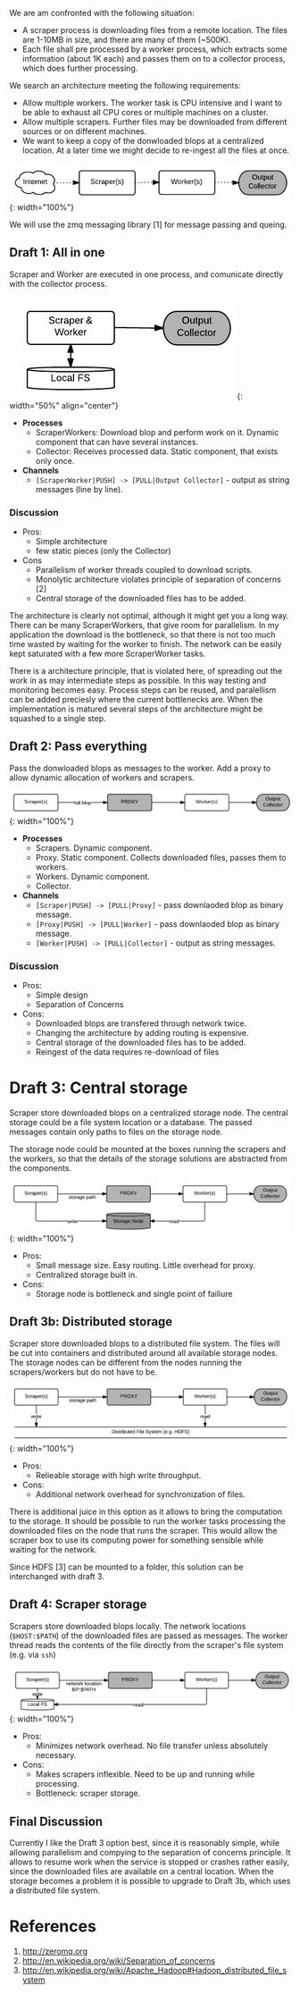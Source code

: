 <!-- # Distributed Scraper Design -->

We are am confronted with the following situation:

*   A scraper process is downloading files from a remote location. The files are 1-10MB in size, and there are many of them (~500K).
*   Each file shall pre processed by a worker process, which extracts some information (about 1K each) and passes them on to a collector process, which does further processing.

We search an architecture meeting the following requirements:

*   Allow multiple workers. The worker task is CPU intensive and I want to be able to exhaust all CPU cores or multiple machines on a cluster.
*   Allow multiple scrapers. Further files may be downloaded from different sources or on different machines.
*   We want to keep a copy of the donwloaded blops at a centralized location. At a later time we might decide to re-ingest all the files at once.

![png](/assets/Distributed-Scraper_files/zrw_overview.png){: width="100%"}

We will use the zmq messaging library [1] for message passing and queing.

## Draft 1: All in one

Scraper and Worker are executed in one process, and comunicate directly with the collector process.

![png](/assets/Distributed-Scraper_files/zrw_all_in_one.png){: width="50%" align="center"}

*   **Processes** 
    *   ScraperWorkers: Download blop and perform work on it. Dynamic component that can have several instances.
    *   Collector: Receives processed data. Static component, that exists only once.
*   **Channels** 
    *   `[ScraperWorker|PUSH] -> [PULL|Output Collector]` - output as string messages (line by line).

### Discussion

*   Pros: 
    *   Simple architecture
    *   few static pieces (only the Collector)
*   Cons 
    *   Parallelism of worker threads coupled to download scripts.
    *   Monolytic architecture violates principle of separation of concerns [2]
    *   Central storage of the downloaded files has to be added.

The architecture is clearly not optimal, although it might get you a long way. There can be many ScraperWorkers, that give room for parallelism. In my application the download is the bottleneck, so that there is not too much time wasted by waiting for the worker to finish. The network can be easily kept saturated with a few more ScraperWorker tasks.

There is a architecture principle, that is violated here, of spreading out the work in as may intermediate steps as possible. In this way testing and monitoring becomes easy. Process steps can be reused, and paralellism can be added preciesly where the current bottlenecks are. When the implementation is matured several steps of the architecture might be squashed to a single step.

## Draft 2: Pass everything

Pass the donwloaded blops as messages to the worker. Add a proxy to allow dynamic allocation of workers and scrapers.

![png](/assets/Distributed-Scraper_files/zrw_pass_everything.png){: width="100%"}

*   **Processes** 
    *   Scrapers. Dynamic component.
    *   Proxy. Static component. Collects downloaded files, passes them to workers.
    *   Workers. Dynamic component.
    *   Collector.
*   **Channels** 
    *   `[Scraper|PUSH] -> [PULL|Proxy]` - pass downlaoded blop as binary message.
    *   `[Proxy|PUSH] -> [PULL|Worker]` - pass downlaoded blop as binary message.
    *   `[Worker|PUSH] -> [PULL|Collector]` - output as string messages.

### Discussion

*   Pros: 
    *   Simple design
    *   Separation of Concerns
*   Cons: 
    *   Downloaded blops are transfered through network twice.
    *   Changing the architecture by adding routing is expensive.
    *   Central storage of the downloaded files has to be added.
    *   Reingest of the data requires re-download of files

# Draft 3: Central storage

Scraper store downloaded blops on a centralized storage node. The central storage could be a file system location or a database. The passed messages contain only paths to files on the storage node.

The storage node could be mounted at the boxes running the scrapers and the workers, so that the details of the storage solutions are abstracted from the components.

![png](/assets/Distributed-Scraper_files/zrw_central_storage.png){: width="100%"}

*   Pros: 
    *   Small message size. Easy routing. Little overhead for proxy.
    *   Centralized storage built in.
*   Cons: 
    *   Storage node is bottleneck and single point of failiure

## Draft 3b: Distributed storage

Scraper store downloaded blops to a distributed file system. The files will be cut into containers and distributed around all available storage nodes. The storage nodes can be different from the nodes running the scrapers/workers but do not have to be.

![png](/assets/Distributed-Scraper_files/zrw_distributed_storage.png){: width="100%"}

*   Pros: 
    *   Relieable storage with high write throughput.
*   Cons: 
    *   Additional network overhead for synchronization of files.

There is additional juice in this option as it allows to bring the computation to the storage. It should be possible to run the worker tasks processing the downloaded files on the node that runs the scraper. This would allow the scraper box to use its computing power for something sensible while waiting for the network.

Since HDFS [3] can be mounted to a folder, this solution can be interchanged with draft 3.

## Draft 4: Scraper storage

Scrapers store downloaded blops locally. The network locations (`$HOST:$PATH`) of the downloaded files are passed as messages. The worker thread reads the contents of the file directly from the scraper's file system (e.g. via `ssh`)

![png](/assets/Distributed-Scraper_files/zrw_scraper_storage.png){: width="100%"}

* Pros: 
    *   Minimizes network overhead. No file transfer unless absolutely necessary.
* Cons: 
    *   Makes scrapers inflexible. Need to be up and running while processing.
    *   Bottleneck: scraper storage.

## Final Discussion

Currently I like the Draft 3 option best, since it is reasonably simple, while allowing parallelism and compying to the separation of concerns principle. It allows to resume work when the service is stopped or crashes rather easily, since the downloaded files are available on a central location. When the storage becomes a problem it is possible to upgrade to Draft 3b, which uses a distributed file system.

# References
1. http://zeromq.org
2. http://en.wikipedia.org/wiki/Separation_of_concerns
3. http://en.wikipedia.org/wiki/Apache_Hadoop#Hadoop_distributed_file_system